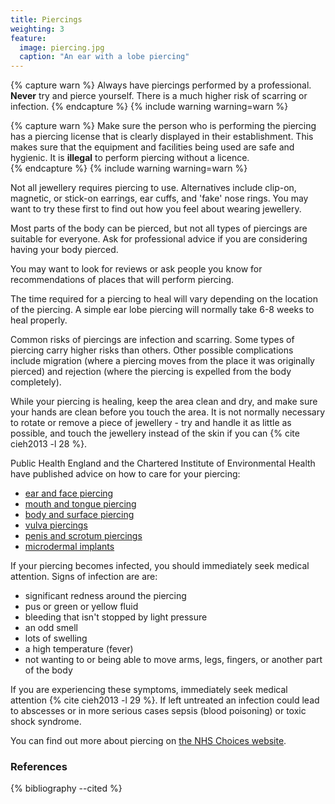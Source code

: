 ```yaml
---
title: Piercings
weighting: 3
feature:
  image: piercing.jpg
  caption: "An ear with a lobe piercing"
---
```


{% capture warn %}
Always have piercings performed by a professional. **Never** try and pierce yourself. There is a much higher risk of scarring or infection.
{% endcapture %}
{% include warning warning=warn %}

{% capture warn %}
Make sure the person who is performing the piercing has a piercing license that is clearly displayed in their establishment. This makes sure that the equipment and facilities being used are safe and hygienic. It is **illegal** to perform piercing without a licence.  
{% endcapture %}
{% include warning warning=warn %}

Not all jewellery requires piercing to use. Alternatives include clip-on, magnetic, or stick-on earrings, ear cuffs, and 'fake' nose rings. You may want to try these first to find out how you feel about wearing jewellery.

Most parts of the body can be pierced, but not all types of piercings are suitable for everyone. Ask for professional advice if you are considering having your body pierced.

You may want to look for reviews or ask people you know for recommendations of places that will perform piercing.

The time required for a piercing to heal will vary depending on the location of the piercing. A simple ear lobe piercing will normally take 6-8 weeks to heal properly.

Common risks of piercings are infection and scarring. Some types of piercing carry higher risks than others. Other possible complications include migration (where a piercing moves from the place it was originally pierced) and rejection (where the piercing is expelled from the body completely).

While your piercing is healing, keep the area clean and dry, and make sure your hands are clean before you touch the area. It is not normally necessary to rotate or remove a piece of jewellery - try and handle it as little as possible, and touch the jewellery instead of the skin if you can {% cite cieh2013 -l 28 %}.

Public Health England and the Chartered Institute of Environmental Health have published advice on how to care for your piercing:

- [ear and face piercing](https://www.cieh.org/media/1974/tattoo-toolkit_part-c_02-ear-and-face-piercing-aftercare.pdf)
- [mouth and tongue piercing](https://www.cieh.org/media/1975/tattoo-toolkit_part-c_03-oral-piercing-aftercare.pdf)
- [body and surface piercing](https://www.cieh.org/media/1976/tattoo-toolkit_part-c_04-body-and-surface-piercing-aftercare.pdf)
- [vulva piercings](https://www.cieh.org/media/1977/tattoo-toolkit_part-c_05-genital-piercing-female-aftercare.pdf)
- [penis and scrotum piercings](https://www.cieh.org/media/1978/tattoo-toolkit_part-c_06-genital-piercing-male-aftercare.pdf)
- [microdermal implants](https://www.cieh.org/media/1979/tattoo-toolkit_part-c_07-microdermal-implants-aftercare.pdf)

If your piercing becomes infected, you should immediately seek medical attention. Signs of infection are are:

- significant redness around the piercing 
- pus or green or yellow fluid
- bleeding that isn't stopped by light pressure
- an odd smell
- lots of swelling
- a high temperature (fever)
- not wanting to or being able to move arms, legs, fingers, or another part of the body

If you are experiencing these symptoms, immediately seek medical attention {% cite cieh2013 -l 29 %}. If left untreated an infection could lead to abscesses or in more serious cases sepsis (blood poisoning) or toxic shock syndrome. 

You can find out more about piercing on [the NHS Choices website](http://www.nhs.uk/Conditions/Body-piercing/Pages/Introduction.aspx).

### References

{% bibliography --cited %}